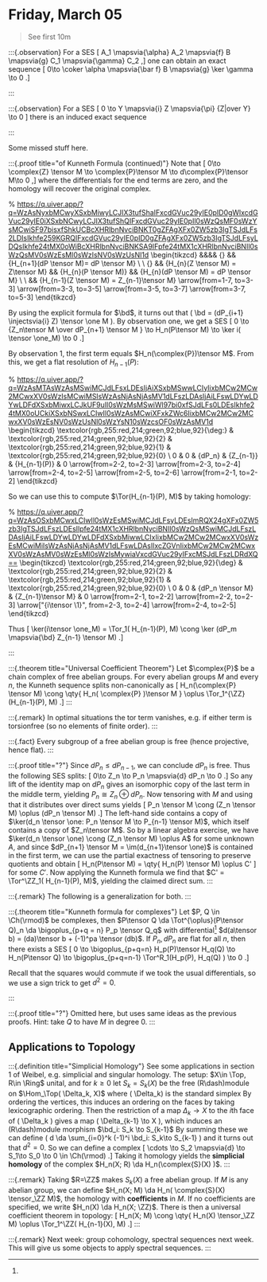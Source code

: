 # Friday, March 05

> See first 10m

:::{.observation}
For a SES 
\[
A_1 \mapsvia{\alpha} A_2 \mapsvia{f} B \mapsvia{g} C_1 \mapsvia{\gamma} C_2
,\]
one can obtain an exact sequence
\[
0\to \coker \alpha \mapsvia{\bar f} B \mapsvia{g} \ker \gamma \to 0
.\]

:::


:::{.observation}
For a SES
\[
0 \to Y \mapsvia{i} Z \mapsvia{\pi} {Z|over Y} \to 0
\]
there is an induced exact sequence

:::

Some missed stuff here.

:::{.proof title="of Kunneth Formula (continued)"}
Note that 
\[
0\to \complex{Z} \tensor M \to \complex{P}\tensor M \to d\complex{P}\tensor M\to 0
,\]
where the differentials for the end terms are zero, and the homology will recover the original complex.



% https://q.uiver.app/?q=WzAsNyxbMCwyXSxbMiwyLCJIX3tufShaIFxcdGVuc29yIE0pID0gWlxcdGVuc29yIE0iXSxbNCwyLCJIX3tufShQIFxcdGVuc29yIE0pIl0sWzQsMF0sWzYsMCwiSF97bisxfShkUCBcXHRlbnNvciBNKT0gZFAgXFx0ZW5zb3IgTSJdLFs2LDIsIkhfe259KGRQIFxcdGVuc29yIE0pID0gZFAgXFx0ZW5zb3IgTSJdLFsyLDQsIkhfe24tMX0oWiBcXHRlbnNvciBNKSA9IFpfe24tMX1cXHRlbnNvciBNIl0sWzQsMV0sWzEsMl0sWzIsNV0sWzUsNl1d
\begin{tikzcd}
	&&&& {} && {H_{n+1}(dP \tensor M)= dP \tensor M} \\
	\\
	{} && {H_{n}(Z \tensor M) = Z\tensor M} && {H_{n}(P \tensor M)} && {H_{n}(dP \tensor M) = dP \tensor M} \\
	\\
	&& {H_{n-1}(Z \tensor M) = Z_{n-1}\tensor M}
	\arrow[from=1-7, to=3-3]
	\arrow[from=3-3, to=3-5]
	\arrow[from=3-5, to=3-7]
	\arrow[from=3-7, to=5-3]
\end{tikzcd}

By using the explicit formula for $\bd$, it turns out that \( \bd = (dP_{i+1} \injectsvia{i} Z) \tensor \one M \).
By observation one, we get a SES
\[
0 \to {Z_n\tensor M \over dP_{n+1} \tensor M } \to H_n(P\tensor M) \to \ker i( \tensor \one_M) \to 0
.\]

By observation 1, the first term equals $H_n(\complex{P})\tensor M$.
From this, we get a flat resolution of $H_{n-1}(P)$:

% https://q.uiver.app/?q=WzAsMTAsWzAsMSwiMCJdLFsxLDEsIjAiXSxbMSwwLCIyIixbMCw2MCw2MCwxXV0sWzIsMCwiMSIsWzAsNjAsNjAsMV1dLFszLDAsIjAiLFswLDYwLDYwLDFdXSxbMiwxLCJkUF9uIl0sWzMsMSwiWl97bi0xfSJdLFs0LDEsIkhfe24tMX0oUCkiXSxbNSwxLCIwIl0sWzAsMCwiXFxkZWc6IixbMCw2MCw2MCwxXV0sWzEsNV0sWzUsNl0sWzYsN10sWzcsOF0sWzAsMV1d
\begin{tikzcd}
	\textcolor{rgb,255:red,214;green,92;blue,92}{\deg:} & \textcolor{rgb,255:red,214;green,92;blue,92}{2} & \textcolor{rgb,255:red,214;green,92;blue,92}{1} & \textcolor{rgb,255:red,214;green,92;blue,92}{0} \\
	0 & 0 & {dP_n} & {Z_{n-1}} & {H_{n-1}(P)} & 0
	\arrow[from=2-2, to=2-3]
	\arrow[from=2-3, to=2-4]
	\arrow[from=2-4, to=2-5]
	\arrow[from=2-5, to=2-6]
	\arrow[from=2-1, to=2-2]
\end{tikzcd}

So we can use this to compute $\Tor(H_{n-1}(P), M)$ by taking homology:

% https://q.uiver.app/?q=WzAsOSxbMCwxLCIwIl0sWzEsMSwiMCJdLFsyLDEsImRQX24gXFx0ZW5zb3IgTSJdLFszLDEsIlpfe24tMX1cXHRlbnNvciBNIl0sWzQsMSwiMCJdLFszLDAsIjAiLFswLDYwLDYwLDFdXSxbMiwwLCIxIixbMCw2MCw2MCwxXV0sWzEsMCwiMiIsWzAsNjAsNjAsMV1dLFswLDAsIlxcZGVnIixbMCw2MCw2MCwxXV0sWzAsMV0sWzEsMl0sWzIsMywiaVxcdGVuc29yIFxcMSJdLFszLDRdXQ==
\begin{tikzcd}
	\textcolor{rgb,255:red,214;green,92;blue,92}{\deg} & \textcolor{rgb,255:red,214;green,92;blue,92}{2} & \textcolor{rgb,255:red,214;green,92;blue,92}{1} & \textcolor{rgb,255:red,214;green,92;blue,92}{0} \\
	0 & 0 & {dP_n \tensor M} & {Z_{n-1}\tensor M} & 0
	\arrow[from=2-1, to=2-2]
	\arrow[from=2-2, to=2-3]
	\arrow["{i\tensor \1}", from=2-3, to=2-4]
	\arrow[from=2-4, to=2-5]
\end{tikzcd}

Thus
\[
\ker(i\tensor \one_M) = \Tor_1( H_{n-1}(P), M) \cong \ker (dP_m \mapsvia{\bd} Z_{n-1} \tensor M)
.\]

:::

:::{.theorem title="Universal Coefficient Theorem"}
Let $\complex{P}$ be a chain complex of free abelian groups.
For every abelian groups $M$ and every $n$, the Kunneth sequence splits non-canonically as 
\[
H_n(\complex{P} \tensor M) \cong \qty{ H_n( \complex{P} )\tensor M } \oplus \Tor_1^{\ZZ}(H_{n-1}(P), M)
.\]
:::

:::{.remark}
In optimal situations the tor term vanishes, e.g. if either term is torsionfree (so no elements of finite order).
:::

:::{.fact}
Every subgroup of a free abelian group is free (hence projective, hence flat).
:::

:::{.proof title="?"}
Since $dP_n \leq dP_{n-1}$, we can conclude $dP_n$ is free.
Thus the following SES splits:
\[
0\to Z_n \to P_n \mapsvia{d} dP_n \to 0
.\]
So any lift of the identity map on $dP_n$ gives an isomorphic copy of the last term in the middle term, yielding $P_n \cong Z_n \oplus dP_n$. 
Now tensoring with $M$ and using that it distributes over direct sums yields
\[
P_n \tensor M \cong (Z_n \tensor M) \oplus (dP_n \tensor M)
.\]
The left-hand side contains a copy of $\ker(d_n \tensor \one: P_n \tensor M \to P_{n-1} \tensor M)$, which itself contains a copy of $Z_n\tensor M$.
So by a linear algebra exercise, we have $\ker(d_n \tensor \one) \cong (Z_n \tensor M) \oplus A$ for some unknown $A$, and since $dP_{n+1} \tensor M = \im(d_{n+1}\tensor \one)$ is contained in the first term, we can use the partial exactness of tensoring to preserve quotients and obtain 
\[
H_n(P\tensor M) = \qty{ H_n(P) \tensor M) \oplus C'
\]
for some $C'$.
Now applying the Kunneth formula we find that $C' = \Tor^\ZZ_1( H_{n-1}(P), M)$, yielding the claimed direct sum.
:::

:::{.remark}
The following is a generalization for both.
:::

:::{.theorem title="Kunneth formula for complexes"}
Let $P, Q \in \Ch(\rmod)$ be complexes, then $P\tensor Q \da \Tot^{\oplus}(P\tensor Q)_n \da \bigoplus_{p+q = n} P_p \tensor Q_q$ with differential[^sign_trick]
$d(a\tensor b) = (da)\tensor b + (-1)^pa \tensor (db)$.
If $P_n, dP_n$ are flat for all $n$, then there exists a SES
\[
0 
\to \bigoplus_{p+q=n} H_p(P)\tensor H_q(Q) 
\to H_n(P\tensor Q) 
\to \bigoplus_{p+q=n-1} \Tor^R_1(H_p(P), H_q(Q) ) 
\to 0
.\]

[^sign_trick]: 
Recall that the squares would commute if we took the usual differentials, so we use a sign trick to get $d^2=0$.

:::

:::{.proof title="?"}
Omitted here, but uses same ideas as the previous proofs.
Hint: take $Q$ to have $M$ in degree 0.
:::

## Applications to Topology

:::{.definition title="Simplicial Homology"}
See some applications in section 1 of Weibel, e.g. simplicial and singular homology.
The setup: $X\in \Top, R\in \Ring$ unital, and for $k\geq 0$ let $S_k = S_k(X)$ be the free \(R\dash\)module on $\Hom_\Top( \Delta_k, X)$ where \( \Delta_k\) is the standard simplex
By ordering the vertices, this induces an ordering on the faces by taking lexicographic ordering.
Then the restriction of a map $\Delta_k \to X$ to the $i$th face of \( \Delta_k \) gives a map \( \Delta_{k-1} \to X \), which induces an \(R\dash\)module morphism $\bd_i: S_k \to S_{k-1}$
By summing these we can define \( d \da \sum_{i=0}^k (-1)^i \bd_i: S_k\to S_{k-1} \) and it turns out that $d^2 = 0$.
So we can define a complex
\[
\cdots \to S_2 \mapsvia{d} \to S_1\to S_0 \to 0 \in \Ch(\rmod)
.\]
Taking it homology yields the **simplicial homology** of the complex $H_n(X; R) \da H_n(\complex{S}(X) )$.
:::

:::{.remark}
Taking $R=\ZZ$ makes $S_k(X)$ a free abelian group.
If $M$ is any abelian group, we can define $H_n(X; M) \da H_n( \complex{S}(X) \tensor_\ZZ M)$, the homology with **coefficients** in $M$.
If no coefficients are specified, we write $H_n(X) \da H_n(X; \ZZ)$.
There is then a universal coefficient theorem in topology:
\[
H_n(X; M) 
\cong 
\qty{ H_n(X) \tensor_\ZZ M) \oplus \Tor_1^\ZZ( H_{n-1}(X), M)
.\]
:::

:::{.remark}
Next week: group cohomology, spectral sequences next week.
This will give us some objects to apply spectral sequences.
:::



